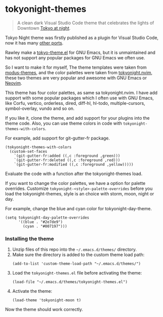 # tokyonight-themes

> A clean dark Visual Studio Code theme that celebrates the lights of Downtown [Tokyo at night](https://www.google.com/search?q=tokyo+night&newwindow=1&sxsrf=ACYBGNRiOGCstG_Xohb8CgG5UGwBRpMIQg:1571032079139&source=lnms&tbm=isch&sa=X&ved=0ahUKEwiayIfIhpvlAhUGmuAKHbfRDaIQ_AUIEigB&biw=1280&bih=666&dpr=2).

Tokyo Night theme was firstly published as a plugin for Visual Studio Code, now it has many [other ports](https://github.com/enkia/tokyo-night-vscode-theme#other-ports).

Rawley make a [tokyo-theme.el](https://github.com/rawleyfowler/tokyo-theme.el) for GNU Emacs, but it is unmaintained and has not support any popular packages for GNU Emacs we often use.

So I want to make it for myself, The theme templates were taken from [modus-themes](https://github.com/protesilaos/modus-themes), and the color palettes were taken from [tokyonight.nvim](https://github.com/folke/tokyonight.nvim), these two themes are very popular and awesome with GNU Emacs or [Neovim](https://github.com/neovim/neovim).

This theme has four color palettes, as same sa tokyonight.nvim. I have add support with some popular packages which I often use with GNU Emacs, like Corfu, vertico, orderless, dired, diff-hl, hl-todo, multiple-cursors, symbol-overlay, vundo and so on.

If you like it, clone the theme, and add support for your plugins into the theme code. Also, you can use theme colors in code with `tokyonight-themes-with-colors`.

For example, add support for git-gutter-fr package.

```elisp
(tokyonight-themes-with-colors
  (custom-set-faces
    `(git-gutter-fr:added ((,c :foreground ,green)))
    `(git-gutter-fr:deleted ((,c :foreground ,red)))
    `(git-gutter-fr:modified ((,c :foreground ,yellow)))))
```

Evaluate the code with a function after the tokyonight-themes load.

If you want to change the color palettes, we have a option for palette overrides. Customize `tokyonight-<style>-palette-overrides` before you load the tokyonight-themes, style is an choice with storm, moon, night or day.

For example, change the blue and cyan color for tokyonight-day-theme.

```elisp
(setq tokyonight-day-palette-overrides
      '((blue . "#2e7de9")
        (cyan . "#007197")))
```
### Installing the theme

1. Unzip files of this repo into the `~/.emacs.d/themes/` directory.
2. Make sure the directory is added to the custom theme load path:
    ```elisp
    (add-to-list 'custom-theme-load-path "~/.emacs.d/themes/")
    ```
3. Load the `tokyonight-themes.el` file before activating the theme:
    ```elisp
    (load-file "~/.emacs.d/themes/tokyonight-themes.el")
    ```
4. Activate the theme:
    ```elisp
    (load-theme 'tokyonight-moon t)
    ```

Now the theme should work correctly.
